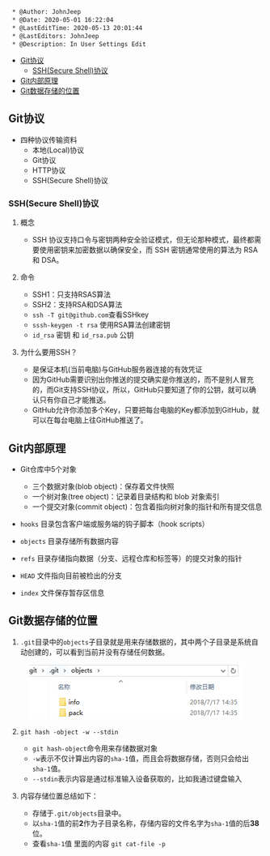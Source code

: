<!--
 * @Author: your name
 * @Date: 2020-05-01 16:22:04
 * @LastEditTime: 2020-05-14 21:49:46
 * @LastEditors: Please set LastEditors
 * @Description: In User Settings Edit
 * @FilePath: \Learning-Computer-Journey\Git\2-Git提高.md
 -->
```
 * @Author: JohnJeep
 * @Date: 2020-05-01 16:22:04
 * @LastEditTime: 2020-05-13 20:01:44
 * @LastEditors: JohnJeep
 * @Description: In User Settings Edit
```
<!-- TOC -->

- [Git协议](#git%e5%8d%8f%e8%ae%ae)
  - [SSH(Secure Shell)协议](#sshsecure-shell%e5%8d%8f%e8%ae%ae)
- [Git内部原理](#git%e5%86%85%e9%83%a8%e5%8e%9f%e7%90%86)
- [Git数据存储的位置](#git%e6%95%b0%e6%8d%ae%e5%ad%98%e5%82%a8%e7%9a%84%e4%bd%8d%e7%bd%ae)

<!-- /TOC -->

## Git协议
- 四种协议传输资料
  - 本地(Local)协议
  - Git协议
  - HTTP协议
  - SSH(Secure Shell)协议


### SSH(Secure Shell)协议
1. 概念
   - SSH 协议支持口令与密钥两种安全验证模式，但无论那种模式，最终都需要使用密钥来加密数据以确保安全，而 SSH 密钥通常使用的算法为 RSA 和 DSA。


2. 命令　
   - SSH1：只支持RSAS算法
   - SSH2：支持RSA和DSA算法  
   - `ssh -T git@github.com`查看SSHkey
   - `sssh-keygen -t rsa` 使用RSA算法创建密钥
   - `id_rsa` 密钥 和 `id_rsa.pub` 公钥


3. 为什么要用SSH？
   - 是保证本机(当前电脑)与GitHub服务器连接的有效凭证
   - 因为GitHub需要识别出你推送的提交确实是你推送的，而不是别人冒充的，而Git支持SSH协议，所以，GitHub只要知道了你的公钥，就可以确认只有你自己才能推送。
   - GitHub允许你添加多个Key，只要把每台电脑的Key都添加到GitHub，就可以在每台电脑上往GitHub推送了。


## Git内部原理
- Git仓库中5个对象
  - 三个数据对象(blob object)：保存着文件快照
  - 一个树对象(tree object)：记录着目录结构和 blob 对象索引
  - 一个提交对象(commit object)：包含着指向树对象的指针和所有提交信息


- `hooks` 目录包含客户端或服务端的钩子脚本（hook scripts）
- `objects` 目录存储所有数据内容
- `refs` 目录存储指向数据（分支、远程仓库和标签等）的提交对象的指针
- `HEAD` 文件指向目前被检出的分支
- `index` 文件保存暂存区信息



## Git数据存储的位置
1. `.git`目录中的`objects`子目录就是用来存储数据的，其中两个子目录是系统自动创建的，可以看到当前并没有存储任何数据。
<center> <img src="./figure/objects目录.png"/> </center>


2. `git hash -object -w --stdin`  
   - `git hash-object`命令用来存储数据对象
   - `-w`表示不仅计算出内容的`sha-1`值，而且会将数据存储，否则只会给出`sha-1`值。
   - `--stdin`表示内容是通过标准输入设备获取的，比如我通过键盘输入


3. 内容存储位置总结如下：
   - 存储于`.git/objects`目录中。
   - 以`sha-1`值的前**2**作为子目录名称，存储内容的文件名字为`sha-1`值的后**38**位。
   - 查看`sha-1`值 里面的内容 `git cat-file -p`
















